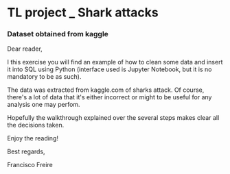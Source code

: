 # TL project _ Shark attacks

### Dataset obtained from kaggle

Dear reader,


I this exercise you will find an example of how to clean some data and insert it into SQL using Python (interface used is Jupyter Notebook, but it is no mandatory to be as such).


The data was extracted from kaggle.com of sharks attack. Of course, there's a lot of data that it's either incorrect or might to be useful for any analysis one may perfom.


Hopefully the walkthrough explained over the several steps makes clear all the decisions taken.


Enjoy the reading!


Best regards,


Francisco Freire